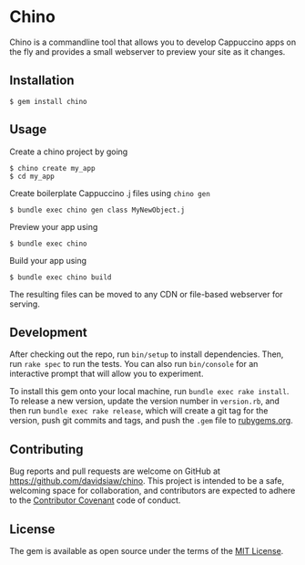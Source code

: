 # Chino

Chino is a commandline tool that allows you to develop Cappuccino apps on the fly and provides a small webserver to preview your site as it changes.

## Installation

    $ gem install chino

## Usage

Create a chino project by going

    $ chino create my_app
    $ cd my_app

Create boilerplate Cappuccino .j files using `chino gen`

    $ bundle exec chino gen class MyNewObject.j

Preview your app using

    $ bundle exec chino
    
Build your app using

    $ bundle exec chino build
    
The resulting files can be moved to any CDN or file-based webserver for serving.

## Development

After checking out the repo, run `bin/setup` to install dependencies. Then, run `rake spec` to run the tests. You can also run `bin/console` for an interactive prompt that will allow you to experiment.

To install this gem onto your local machine, run `bundle exec rake install`. To release a new version, update the version number in `version.rb`, and then run `bundle exec rake release`, which will create a git tag for the version, push git commits and tags, and push the `.gem` file to [rubygems.org](https://rubygems.org).

## Contributing

Bug reports and pull requests are welcome on GitHub at https://github.com/davidsiaw/chino. This project is intended to be a safe, welcoming space for collaboration, and contributors are expected to adhere to the [Contributor Covenant](http://contributor-covenant.org) code of conduct.


## License

The gem is available as open source under the terms of the [MIT License](http://opensource.org/licenses/MIT).

